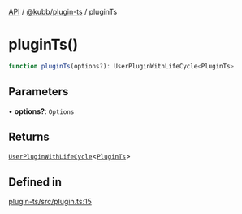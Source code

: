[API](../../../packages.md) / [@kubb/plugin-ts](../index.md) / pluginTs

# pluginTs()

```ts
function pluginTs(options?): UserPluginWithLifeCycle<PluginTs>
```

## Parameters

• **options?**: `Options`

## Returns

[`UserPluginWithLifeCycle`](../../core/type-aliases/UserPluginWithLifeCycle.md)\<[`PluginTs`](../type-aliases/PluginTs.md)\>

## Defined in

[plugin-ts/src/plugin.ts:15](https://github.com/kubb-project/kubb/blob/dcebbafbee668a7722775212bce85eec29e39573/packages/plugin-ts/src/plugin.ts#L15)
